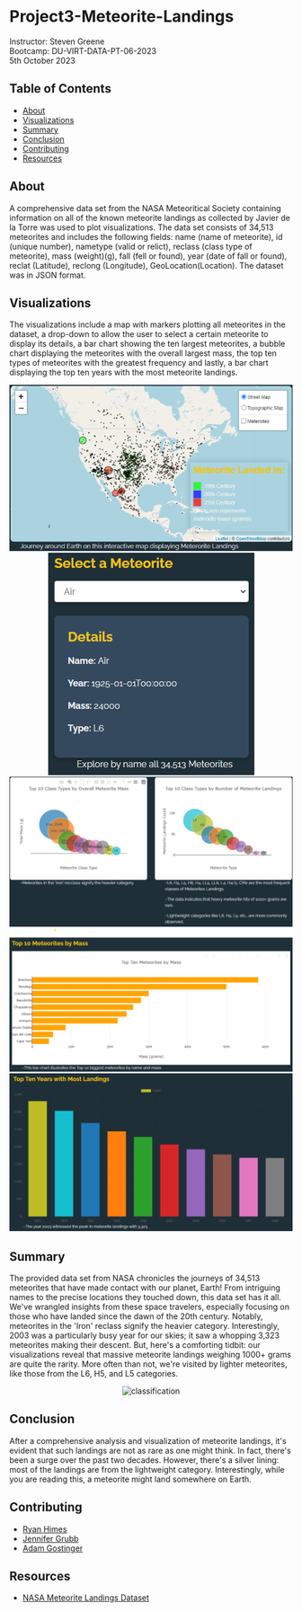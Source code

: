 # Project3-Meteorite-Landings
Instructor:  Steven Greene  
Bootcamp:  DU-VIRT-DATA-PT-06-2023  
5th October 2023  

## Table of Contents
- [About](#about)
- [Visualizations](#visualizations)
- [Summary](#summary)
- [Conclusion](#conclusion)
- [Contributing](#contributing)
- [Resources](#resources)

## About
A comprehensive data set from the NASA Meteoritical Society containing information on all of the known meteorite landings as collected by Javier de la Torre was used to plot visualizations. The data set consists of 34,513 meteorites and includes the following fields: name (name of meteorite), id (unique number), nametype (valid or relict), reclass (class type of meteorite), mass (weight)(g), fall (fell or found), year (date of fall or found), reclat (Latitude), reclong (Longitude), GeoLocation(Location). The dataset was in JSON format.

## Visualizations
The visualizations include a map with markers plotting all meteorites in the dataset, a drop-down to allow the user to select a certain meteorite to display its details, a bar chart showing the ten largest meteorites, a bubble chart displaying the meteorites with the overall largest mass, the top ten types of meteorites with the greatest frequency and lastly, a bar chart displaying the top ten years with the most meteorite landings.  
<p align="center">
<img src="images/map.png" alt="map">  
<img src="images/dropdown.png" alt="dropdown">  
<img src="images/top10class.png" alt="top10class">  
<img src="images/top10meteoritesbymass.png" alt="bymass">  
<img src="images/top10years.png" alt="top10years">  
</p>  

## Summary
The provided data set from NASA chronicles the journeys of 34,513 meteorites that have made contact with our planet, Earth! From intriguing names to the precise locations they touched down, this data set has it all. We've wrangled insights from these space travelers, especially focusing on those who have landed since the dawn of the 20th century. Notably, meteorites in the 'Iron' reclass signify the heavier category. Interestingly, 2003 was a particularly busy year for our skies; it saw a whopping 3,323 meteorites making their descent. But, here's a comforting tidbit: our visualizations reveal that massive meteorite landings weighing 1000+ grams are quite the rarity. More often than not, we're visited by lighter meteorites, like those from the L6, H5, and L5 categories.

<p align="center">
<img src="classification.png" alt="classification">
</p>  

## Conclusion
After a comprehensive analysis and visualization of meteorite landings, it's evident that such landings are not as rare as one might think. In fact, there's been a surge over the past two decades. However, there's a silver lining: most of the landings are from the lightweight category. Interestingly, while you are reading this, a meteorite might land somewhere on Earth.

## Contributing
- <a href="https://www.github.com/ryguy57/" target="_blank">Ryan Himes</a>
- <a href="https://www.github.com/jgrubb38/" target="_blank">Jennifer Grubb</a>
- <a href="https://www.github.com/agostinger/" target="_blank">Adam Gostinger</a>


## Resources
- <a href="https://data.nasa.gov/api/views/gh4g-9sfh/rows.json?accessType=DOWNLOAD">NASA Meteorite Landings Dataset</a>
